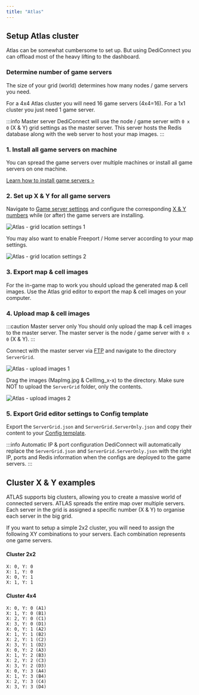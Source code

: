 ```yaml
---
title: "Atlas"
---
```


## Setup Atlas cluster
Atlas can be somewhat cumbersome to set up. But using DediConnect you can offload most of the heavy lifting to the dashboard.

### Determine number of game servers
The size of your grid (world) determines how many nodes / game servers you need. 

For a 4x4 Atlas cluster you will need 16 game servers (4x4=16). For a 1x1 cluster you just need 1 game server.

:::info Master server
DediConnect will use the node / game server with `0 x 0` (X & Y) grid settings as the master server. This server hosts the Redis database along with the web server to host your map images.
:::

### 1. Install all game servers on machine
You can spread the game servers over multiple machines or install all game servers on one machine.

[Learn how to install game servers >](/dashboard/machines/getting_started#install-game-servers--services)

### 2. Set up X & Y for all game servers
Navigate to [Game server settings](/dashboard/game_servers/getting_started#settings) and configure the corresponding [X & Y numbers](/dashboard/game_servers/game_specific/atlas#cluster-x--y-examples) while (or after) the game servers are installing.

![Atlas - grid location settings 1](/img/dashboard/gameserver/game_specific/atlas_grid_settings_1.jpg)

You may also want to enable Freeport / Home server according to your map settings.

![Atlas - grid location settings 2](/img/dashboard/gameserver/game_specific/atlas_grid_settings_2.jpg)

### 3. Export map & cell images
For the in-game map to work you should upload the generated map & cell images.
Use the Atlas grid editor to export the map & cell images on your computer.

### 4. Upload map & cell images

:::caution Master server only
You should only upload the map & cell images to the master server. The master server is the node / game server with `0 x 0` (X & Y).
:::

Connect with the master server via [FTP](/dashboard/game_servers/getting_started#connect--ftp-info) and navigate to the directory `ServerGrid`.

![Atlas - upload images 1](/img/dashboard/gameserver/game_specific/atlas_upload_1.png)

Drag the images (MapImg.jpg & CellImg_x-x) to the directory. Make sure NOT to upload the `ServerGrid` folder, only the contents.

![Atlas - upload images 2](/img/dashboard/gameserver/game_specific/atlas_upload_2.png)

### 5. Export Grid editor settings to Config template
Export the `ServerGrid.json` and `ServerGrid.ServerOnly.json` and copy their content to your [Config template](/dashboard/game_servers/config_templates).

:::info Automatic IP & port configuration
DediConnect will automatically replace the `ServerGrid.json` and `ServerGrid.ServerOnly.json` with the right IP, ports and Redis information when the configs are deployed to the game servers.
:::

## Cluster X & Y examples

ATLAS supports big clusters, allowing you to create a massive world of connected servers. ATLAS spreads the entire map over multiple servers. Each server in the grid is assigned a specific number (X & Y) to organise each server in the big grid.

If you want to setup a simple 2x2 cluster, you will need to assign the following XY combinations to your servers. Each combination represents one game servers.

#### Cluster 2x2
```composer log
X: 0, Y: 0
X: 1, Y: 0
X: 0, Y: 1
X: 1, Y: 1
```


#### Cluster 4x4
```composer log
X: 0, Y: 0 (A1)
X: 1, Y: 0 (B1)
X: 2, Y: 0 (C1)
X: 3, Y: 0 (D1)
X: 0, Y: 1 (A2)
X: 1, Y: 1 (B2)
X: 2, Y: 1 (C2)
X: 3, Y: 1 (D2)
X: 0, Y: 2 (A3)
X: 1, Y: 2 (B3)
X: 2, Y: 2 (C3)
X: 3, Y: 2 (D3)
X: 0, Y: 3 (A4)
X: 1, Y: 3 (B4)
X: 2, Y: 3 (C4)
X: 3, Y: 3 (D4)
```

